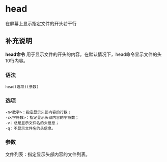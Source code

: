 head
===

在屏幕上显示指定文件的开头若干行

## 补充说明

**head命令** 用于显示文件的开头的内容。在默认情况下，head命令显示文件的头10行内容。

### 语法  

```shell
head(选项)(参数)
```

### 选项  

```shell
-n<数字>：指定显示头部内容的行数；
-c<字符数>：指定显示头部内容的字符数；
-v：总是显示文件名的头信息；
-q：不显示文件名的头信息。
```

### 参数  

文件列表：指定显示头部内容的文件列表。


<!-- Linux命令行搜索引擎：https://jaywcjlove.github.io/linux-command/ -->